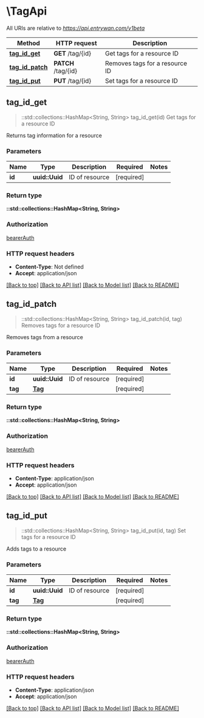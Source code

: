 # \TagApi

All URIs are relative to *https://api.entrywan.com/v1beta*

Method | HTTP request | Description
------------- | ------------- | -------------
[**tag_id_get**](TagApi.md#tag_id_get) | **GET** /tag/{id} | Get tags for a resource ID
[**tag_id_patch**](TagApi.md#tag_id_patch) | **PATCH** /tag/{id} | Removes tags for a resource ID
[**tag_id_put**](TagApi.md#tag_id_put) | **PUT** /tag/{id} | Set tags for a resource ID



## tag_id_get

> ::std::collections::HashMap<String, String> tag_id_get(id)
Get tags for a resource ID

Returns tag information for a resource

### Parameters


Name | Type | Description  | Required | Notes
------------- | ------------- | ------------- | ------------- | -------------
**id** | **uuid::Uuid** | ID of resource | [required] |

### Return type

**::std::collections::HashMap<String, String>**

### Authorization

[bearerAuth](../README.md#bearerAuth)

### HTTP request headers

- **Content-Type**: Not defined
- **Accept**: application/json

[[Back to top]](#) [[Back to API list]](../README.md#documentation-for-api-endpoints) [[Back to Model list]](../README.md#documentation-for-models) [[Back to README]](../README.md)


## tag_id_patch

> ::std::collections::HashMap<String, String> tag_id_patch(id, tag)
Removes tags for a resource ID

Removes tags from a resource

### Parameters


Name | Type | Description  | Required | Notes
------------- | ------------- | ------------- | ------------- | -------------
**id** | **uuid::Uuid** | ID of resource | [required] |
**tag** | [**Tag**](Tag.md) |  | [required] |

### Return type

**::std::collections::HashMap<String, String>**

### Authorization

[bearerAuth](../README.md#bearerAuth)

### HTTP request headers

- **Content-Type**: application/json
- **Accept**: application/json

[[Back to top]](#) [[Back to API list]](../README.md#documentation-for-api-endpoints) [[Back to Model list]](../README.md#documentation-for-models) [[Back to README]](../README.md)


## tag_id_put

> ::std::collections::HashMap<String, String> tag_id_put(id, tag)
Set tags for a resource ID

Adds tags to a resource

### Parameters


Name | Type | Description  | Required | Notes
------------- | ------------- | ------------- | ------------- | -------------
**id** | **uuid::Uuid** | ID of resource | [required] |
**tag** | [**Tag**](Tag.md) |  | [required] |

### Return type

**::std::collections::HashMap<String, String>**

### Authorization

[bearerAuth](../README.md#bearerAuth)

### HTTP request headers

- **Content-Type**: application/json
- **Accept**: application/json

[[Back to top]](#) [[Back to API list]](../README.md#documentation-for-api-endpoints) [[Back to Model list]](../README.md#documentation-for-models) [[Back to README]](../README.md)


